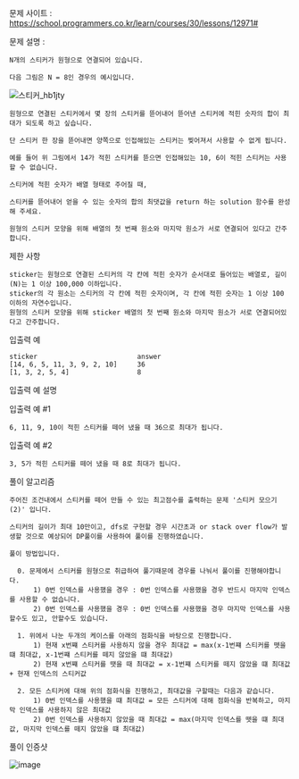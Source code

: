 문제 사이트 : https://school.programmers.co.kr/learn/courses/30/lessons/12971#

문제 설명 :

    N개의 스티커가 원형으로 연결되어 있습니다. 
    
    다음 그림은 N = 8인 경우의 예시입니다.
    
![스티커_hb1jty](https://user-images.githubusercontent.com/57944215/233993416-67ed3282-b96d-49ad-9da5-16bb112e33ef.jpg)

    원형으로 연결된 스티커에서 몇 장의 스티커를 뜯어내어 뜯어낸 스티커에 적힌 숫자의 합이 최대가 되도록 하고 싶습니다.
    
    단 스티커 한 장을 뜯어내면 양쪽으로 인접해있는 스티커는 찢어져서 사용할 수 없게 됩니다.

    예를 들어 위 그림에서 14가 적힌 스티커를 뜯으면 인접해있는 10, 6이 적힌 스티커는 사용할 수 없습니다. 
    
    스티커에 적힌 숫자가 배열 형태로 주어질 때, 
    
    스티커를 뜯어내어 얻을 수 있는 숫자의 합의 최댓값을 return 하는 solution 함수를 완성해 주세요. 
    
    원형의 스티커 모양을 위해 배열의 첫 번째 원소와 마지막 원소가 서로 연결되어 있다고 간주합니다.

제한 사항

    sticker는 원형으로 연결된 스티커의 각 칸에 적힌 숫자가 순서대로 들어있는 배열로, 길이(N)는 1 이상 100,000 이하입니다.
    sticker의 각 원소는 스티커의 각 칸에 적힌 숫자이며, 각 칸에 적힌 숫자는 1 이상 100 이하의 자연수입니다.
    원형의 스티커 모양을 위해 sticker 배열의 첫 번째 원소와 마지막 원소가 서로 연결되어있다고 간주합니다.

입출력 예

    sticker	                        answer
    [14, 6, 5, 11, 3, 9, 2, 10]	    36
    [1, 3, 2, 5, 4]	                8
    
입출력 예 설명

입출력 예 #1

    6, 11, 9, 10이 적힌 스티커를 떼어 냈을 때 36으로 최대가 됩니다.

입출력 예 #2

    3, 5가 적힌 스티커를 떼어 냈을 때 8로 최대가 됩니다.
    
풀이 알고리즘 

    주어진 조건내에서 스티커를 떼어 만들 수 있는 최고점수를 출력하는 문제 '스티커 모으기(2)' 입니다.
    
    스티커의 길이가 최대 10만이고, dfs로 구현할 경우 시간초과 or stack over flow가 발생할 것으로 예상되어 DP풀이를 사용하여 풀이를 진행하였습니다.
    
    풀이 방법입니다.
      
      0. 문제에서 스티커를 원형으로 취급하여 풀기때문에 경우를 나눠서 풀이를 진행해야합니다.
          1) 0번 인덱스를 사용했을 경우 : 0번 인덱스를 사용했을 경우 반드시 마지막 인덱스를 사용할 수 없습니다.
          2) 0번 인덱스를 사용했을 경우 : 0번 인덱스를 사용했을 경우 마지막 인덱스를 사용할수도 있고, 안할수도 있습니다.
          
      1. 위에서 나눈 두개의 케이스를 아래의 점화식을 바탕으로 진행합니다.
          1) 현재 x번쨰 스티커를 사용하지 않을 경우 최대값 = max(x-1번쨰 스티커를 뗏을 떄 최대값, x-1번쨰 스티커를 떼지 않았을 떄 최대값)
          2) 현재 x번쨰 스티커를 땟을 때 최대값 = x-1번쨰 스티커를 떼지 않았을 떄 최대값 + 현재 인덱스의 스티커값
      
      2. 모든 스티커에 대해 위의 점화식을 진행하고, 최대값을 구할때는 다음과 같습니다.
          1) 0번 인덱스를 사용했을 떄 최대값 = 모든 스티커에 대해 점화식을 반복하고, 마지막 인덱스를 사용하지 않은 최대값
          2) 0번 인덱스를 사용하지 않았을 때 최대값 = max(마지막 인덱스를 뗏을 떄 최대값, 마지막 인덱스를 떼지 않았을 떄 최대값)
          
풀이 인증샷 

![image](https://user-images.githubusercontent.com/57944215/233995565-52d46f71-108f-40dc-8e09-397facc03bd5.png)


    
